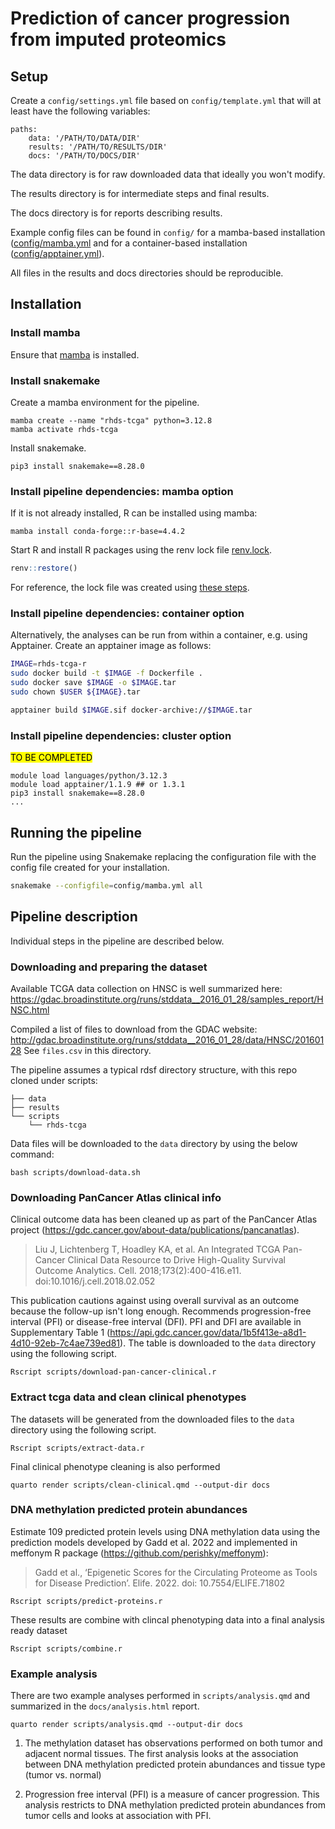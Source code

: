 # Prediction of cancer progression from imputed proteomics

## Setup

Create a `config/settings.yml` file based on `config/template.yml` that
will at least have the following variables:

```
paths:
    data: '/PATH/TO/DATA/DIR'
    results: '/PATH/TO/RESULTS/DIR'
    docs: '/PATH/TO/DOCS/DIR'
```

The data directory is for raw downloaded data that ideally you won't modify.

The results directory is for intermediate steps and final results.

The docs directory is for reports describing results. 

Example config files can be found in `config/`
for a mamba-based installation ([config/mamba.yml](config/mamba.yml)
and for a container-based installation ([config/apptainer.yml](config/apptainer.yml)).

All files in the results and docs directories should be reproducible.

## Installation

### Install mamba

Ensure that [mamba](readme-mamba.md) is installed.

### Install snakemake

Create a mamba environment for the pipeline.

```
mamba create --name "rhds-tcga" python=3.12.8
mamba activate rhds-tcga
```

Install snakemake.

```
pip3 install snakemake==8.28.0
```

### Install pipeline dependencies: mamba option

If it is not already installed, R can be installed using mamba:

```
mamba install conda-forge::r-base=4.4.2
```

Start R and install R packages using the
renv lock file [renv.lock](renv.lock).

```R
renv::restore()
```

For reference, the lock file was created using
[these steps](readme-renv.md).

### Install pipeline dependencies: container option

Alternatively, the analyses can be run from within a container,
e.g. using Apptainer. 
Create an apptainer image as follows:

```bash
IMAGE=rhds-tcga-r
sudo docker build -t $IMAGE -f Dockerfile .
sudo docker save $IMAGE -o $IMAGE.tar
sudo chown $USER ${IMAGE}.tar

apptainer build $IMAGE.sif docker-archive://$IMAGE.tar
```


### Install pipeline dependencies: cluster option

<mark>TO BE COMPLETED</mark>

```
module load languages/python/3.12.3
module load apptainer/1.1.9 ## or 1.3.1
pip3 install snakemake==8.28.0
...
```


## Running the pipeline

Run the pipeline using Snakemake replacing the configuration
file with the config file created for your installation.

```bash
snakemake --configfile=config/mamba.yml all
```

## Pipeline description

Individual steps in the pipeline are described below.

### Downloading and preparing the dataset

Available TCGA data collection on HNSC is well summarized here:
https://gdac.broadinstitute.org/runs/stddata__2016_01_28/samples_report/HNSC.html

Compiled a list of files to download from the GDAC website:
http://gdac.broadinstitute.org/runs/stddata__2016_01_28/data/HNSC/20160128
See `files.csv` in this directory.

The pipeline assumes a typical rdsf directory structure, with this repo
cloned under scripts:

```
├── data
├── results
└── scripts
    └── rhds-tcga
```

Data files will be downloaded to the `data` directory by using the 
below command:

```
bash scripts/download-data.sh
```

### Downloading PanCancer Atlas clinical info

Clinical outcome data has been cleaned up as part of the
PanCancer Atlas project
(https://gdc.cancer.gov/about-data/publications/pancanatlas).

> Liu J, Lichtenberg T, Hoadley KA, et al. An Integrated TCGA Pan-Cancer
> Clinical Data Resource to Drive High-Quality Survival Outcome
> Analytics. Cell. 2018;173(2):400-416.e11. doi:10.1016/j.cell.2018.02.052

This publication cautions against using overall survival as an outcome
because the follow-up isn't long enough.
Recommends progression-free interval (PFI) or
disease-free interval (DFI).
PFI and DFI are available in Supplementary Table 1
(https://api.gdc.cancer.gov/data/1b5f413e-a8d1-4d10-92eb-7c4ae739ed81).
The table is downloaded to the `data` directory
using the following script.

```
Rscript scripts/download-pan-cancer-clinical.r
```

### Extract tcga data and clean clinical phenotypes

The datasets will be generated
from the downloaded files to the `data` directory
using the following script.

```
Rscript scripts/extract-data.r
```

Final clinical phenotype cleaning is also performed

```
quarto render scripts/clean-clinical.qmd --output-dir docs
```

### DNA methylation predicted protein abundances

Estimate 109 predicted protein levels using DNA methylation data
using the prediction models developed by Gadd et al. 2022 and 
implemented in meffonym R package (https://github.com/perishky/meffonym):

> Gadd et al., ‘Epigenetic Scores for the Circulating Proteome as Tools for 
> Disease Prediction’. Elife. 2022. doi: 10.7554/ELIFE.71802

```
Rscript scripts/predict-proteins.r
```

These results are combine with clincal phenotyping data into
a final analysis ready dataset

```
Rscript scripts/combine.r
```

### Example analysis 

There are two example analyses performed in `scripts/analysis.qmd` and 
summarized in the `docs/analysis.html` report.

```
quarto render scripts/analysis.qmd --output-dir docs
```

1. The methylation dataset has observations performed on both tumor and 
adjacent normal tissues. The first analysis looks at the association between
DNA methylation predicted protein abundances and tissue type (tumor vs. normal)

2. Progression free interval (PFI) is a measure of cancer progression. This
analysis restricts to DNA methylation predicted protein abundances from tumor
cells and looks at association with PFI.
